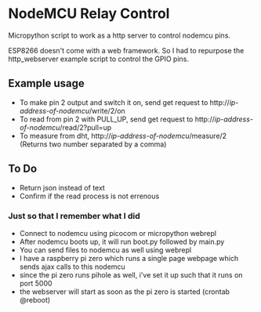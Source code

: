 # NodeMCU Relay Control
Micropython script to work as a http server to control nodemcu pins.

ESP8266 doesn't come with a web framework. So I had to repurpose the http_webserver example
script to control the GPIO pins.

## Example usage
- To make pin 2 output and switch it on, send get request to http://*ip-address-of-nodemcu*/write/2/on
- To read from pin 2 with PULL_UP, send get request to http://*ip-address-of-nodemcu*/read/2?pull=up
- To measure from dht, http://*ip-address-of-nodemcu*/measure/2 (Returns two number separated by a comma)

## To Do
- Return json instead of text
- Confirm if the read process is not errenous

### Just so that I remember what I did
- Connect to nodemcu using picocom or micropython webrepl
- After nodemcu boots up, it will run boot.py followed by main.py
- You can send files to nodemcu as well using webrepl
- I have a raspberry pi zero which runs a single page webpage which sends ajax calls to this nodemcu
- since the pi zero runs pihole as well, i've set it up such that it runs on port 5000
- the webserver will start as soon as the pi zero is started (crontab @reboot)
